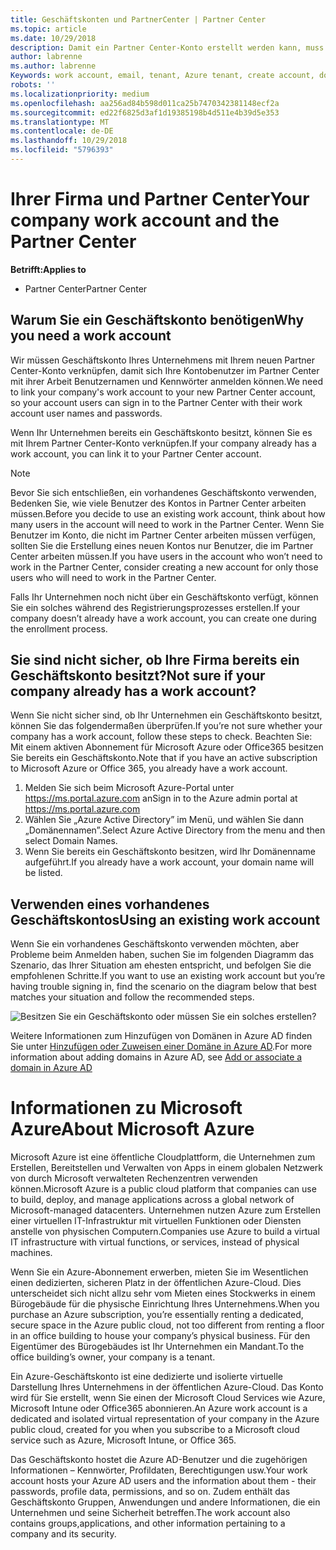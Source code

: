 ```yaml
---
title: Geschäftskonten und PartnerCenter | Partner Center
ms.topic: article
ms.date: 10/29/2018
description: Damit ein Partner Center-Konto erstellt werden kann, muss Ihr Unternehmen ein Geschäftskonto besitzen.
author: labrenne
ms.author: labrenne
Keywords: work account, email, tenant, Azure tenant, create account, domain name
robots: ''
ms.localizationpriority: medium
ms.openlocfilehash: aa256ad84b598d011ca25b7470342381148ecf2a
ms.sourcegitcommit: ed22f6825d3af1d19385198b4d511e4b39d5e353
ms.translationtype: MT
ms.contentlocale: de-DE
ms.lasthandoff: 10/29/2018
ms.locfileid: "5796393"
---
```

# <a name="your-company-work-account-and-the-partner-center"></a><span data-ttu-id="9b3ee-103">Ihrer Firma und Partner Center</span><span class="sxs-lookup"><span data-stu-id="9b3ee-103">Your company work account and the Partner Center</span></span>  

**<span data-ttu-id="9b3ee-104">Betrifft:</span><span class="sxs-lookup"><span data-stu-id="9b3ee-104">Applies to</span></span>**

-  <span data-ttu-id="9b3ee-105">Partner Center</span><span class="sxs-lookup"><span data-stu-id="9b3ee-105">Partner Center</span></span>

## <a name="why-you-need-a-work-account"></a><span data-ttu-id="9b3ee-106">Warum Sie ein Geschäftskonto benötigen</span><span class="sxs-lookup"><span data-stu-id="9b3ee-106">Why you need a work account</span></span>

<span data-ttu-id="9b3ee-107">Wir müssen Geschäftskonto Ihres Unternehmens mit Ihrem neuen Partner Center-Konto verknüpfen, damit sich Ihre Kontobenutzer im Partner Center mit ihrer Arbeit Benutzernamen und Kennwörter anmelden können.</span><span class="sxs-lookup"><span data-stu-id="9b3ee-107">We need to link your company's work account to your new Partner Center account, so your account users can sign in to the Partner Center with their work account user names and passwords.</span></span>

<span data-ttu-id="9b3ee-108">Wenn Ihr Unternehmen bereits ein Geschäftskonto besitzt, können Sie es mit Ihrem Partner Center-Konto verknüpfen.</span><span class="sxs-lookup"><span data-stu-id="9b3ee-108">If your company already has a work account, you can link it to your Partner Center account.</span></span> 

> [!NOTE]  
>  <span data-ttu-id="9b3ee-109">Bevor Sie sich entschließen, ein vorhandenes Geschäftskonto verwenden, Bedenken Sie, wie viele Benutzer des Kontos in Partner Center arbeiten müssen.</span><span class="sxs-lookup"><span data-stu-id="9b3ee-109">Before you decide to use an existing work account, think about how many users in the account will need to work in the Partner Center.</span></span> <span data-ttu-id="9b3ee-110">Wenn Sie Benutzer im Konto, die nicht im Partner Center arbeiten müssen verfügen, sollten Sie die Erstellung eines neuen Kontos nur Benutzer, die im Partner Center arbeiten müssen.</span><span class="sxs-lookup"><span data-stu-id="9b3ee-110">If you have users in the account who won’t need to work in the Partner Center, consider creating a new account for only those users who will need to work in the Partner Center.</span></span>

<span data-ttu-id="9b3ee-111">Falls Ihr Unternehmen noch nicht über ein Geschäftskonto verfügt, können Sie ein solches während des Registrierungsprozesses erstellen.</span><span class="sxs-lookup"><span data-stu-id="9b3ee-111">If your company doesn’t already have a work account, you can create one during the enrollment process.</span></span> 

## <a name="not-sure-if-your-company-already-has-a-work-account"></a><span data-ttu-id="9b3ee-112">Sie sind nicht sicher, ob Ihre Firma bereits ein Geschäftskonto besitzt?</span><span class="sxs-lookup"><span data-stu-id="9b3ee-112">Not sure if your company already has a work account?</span></span>

<span data-ttu-id="9b3ee-113">Wenn Sie nicht sicher sind, ob Ihr Unternehmen ein Geschäftskonto besitzt, können Sie das folgendermaßen überprüfen.</span><span class="sxs-lookup"><span data-stu-id="9b3ee-113">If you’re not sure whether your company has a work account, follow these steps to check.</span></span> <span data-ttu-id="9b3ee-114">Beachten Sie: Mit einem aktiven Abonnement für Microsoft Azure oder Office365 besitzen Sie bereits ein Geschäftskonto.</span><span class="sxs-lookup"><span data-stu-id="9b3ee-114">Note that if you have an active subscription to Microsoft Azure or Office 365, you already have a work account.</span></span>
1.  <span data-ttu-id="9b3ee-115">Melden Sie sich beim Microsoft Azure-Portal unter https://ms.portal.azure.com an</span><span class="sxs-lookup"><span data-stu-id="9b3ee-115">Sign in to the Azure admin portal at https://ms.portal.azure.com</span></span>
2.  <span data-ttu-id="9b3ee-116">Wählen Sie „Azure Active Directory” im Menü, und wählen Sie dann „Domänennamen”.</span><span class="sxs-lookup"><span data-stu-id="9b3ee-116">Select Azure Active Directory from the menu and then select Domain Names.</span></span>
3.  <span data-ttu-id="9b3ee-117">Wenn Sie bereits ein Geschäftskonto besitzen, wird Ihr Domänenname aufgeführt.</span><span class="sxs-lookup"><span data-stu-id="9b3ee-117">If you already have a work account, your domain name will be listed.</span></span>

## <a name="using-an-existing-work-account"></a><span data-ttu-id="9b3ee-118">Verwenden eines vorhandenes Geschäftskontos</span><span class="sxs-lookup"><span data-stu-id="9b3ee-118">Using an existing work account</span></span>

<span data-ttu-id="9b3ee-119">Wenn Sie ein vorhandenes Geschäftskonto verwenden möchten, aber Probleme beim Anmelden haben, suchen Sie im folgenden Diagramm das Szenario, das Ihrer Situation am ehesten entspricht, und befolgen Sie die empfohlenen Schritte.</span><span class="sxs-lookup"><span data-stu-id="9b3ee-119">If you want to use an existing work account but you’re having trouble signing in, find the scenario on the diagram below that best matches your situation and follow the recommended steps.</span></span> 

![Besitzen Sie ein Geschäftskonto oder müssen Sie ein solches erstellen?](images/onboardingAADFlow.png)

<span data-ttu-id="9b3ee-121">Weitere Informationen zum Hinzufügen von Domänen in Azure AD finden Sie unter [Hinzufügen oder Zuweisen einer Domäne in Azure AD](https://docs.microsoft.com/azure/active-directory/active-directory-add-domain).</span><span class="sxs-lookup"><span data-stu-id="9b3ee-121">For more information about adding domains in Azure AD, see [Add or associate a domain in Azure AD](https://docs.microsoft.com/azure/active-directory/active-directory-add-domain)</span></span>

# <a name="about-microsoft-azure"></a><span data-ttu-id="9b3ee-122">Informationen zu Microsoft Azure</span><span class="sxs-lookup"><span data-stu-id="9b3ee-122">About Microsoft Azure</span></span>

<span data-ttu-id="9b3ee-123">Microsoft Azure ist eine öffentliche Cloudplattform, die Unternehmen zum Erstellen, Bereitstellen und Verwalten von Apps in einem globalen Netzwerk von durch Microsoft verwalteten Rechenzentren verwenden können.</span><span class="sxs-lookup"><span data-stu-id="9b3ee-123">Microsoft Azure is a public cloud platform that companies can use to build, deploy, and manage applications across a global network of Microsoft-managed datacenters.</span></span> <span data-ttu-id="9b3ee-124">Unternehmen nutzen Azure zum Erstellen einer virtuellen IT-Infrastruktur mit virtuellen Funktionen oder Diensten anstelle von physischen Computern.</span><span class="sxs-lookup"><span data-stu-id="9b3ee-124">Companies use Azure to build a virtual IT infrastructure with virtual functions, or services, instead of physical machines.</span></span> 

<span data-ttu-id="9b3ee-125">Wenn Sie ein Azure-Abonnement erwerben, mieten Sie im Wesentlichen einen dedizierten, sicheren Platz in der öffentlichen Azure-Cloud. Dies unterscheidet sich nicht allzu sehr vom Mieten eines Stockwerks in einem Bürogebäude für die physische Einrichtung Ihres Unternehmens.</span><span class="sxs-lookup"><span data-stu-id="9b3ee-125">When you purchase an Azure subscription, you’re essentially renting a dedicated, secure space in the Azure public cloud, not too different from renting a floor in an office building to house your company’s physical business.</span></span> <span data-ttu-id="9b3ee-126">Für den Eigentümer des Bürogebäudes ist Ihr Unternehmen ein Mandant.</span><span class="sxs-lookup"><span data-stu-id="9b3ee-126">To the office building’s owner, your company is a tenant.</span></span> 

<span data-ttu-id="9b3ee-127">Ein Azure-Geschäftskonto ist eine dedizierte und isolierte virtuelle Darstellung Ihres Unternehmens in der öffentlichen Azure-Cloud. Das Konto wird für Sie erstellt, wenn Sie einen der Microsoft Cloud Services wie Azure, Microsoft Intune oder Office365 abonnieren.</span><span class="sxs-lookup"><span data-stu-id="9b3ee-127">An Azure work account is a dedicated and isolated virtual representation of your company in the Azure public cloud, created for you when you subscribe to a Microsoft cloud service such as Azure, Microsoft Intune, or Office 365.</span></span> 

<span data-ttu-id="9b3ee-128">Das Geschäftskonto hostet die Azure AD-Benutzer und die zugehörigen Informationen – Kennwörter, Profildaten, Berechtigungen usw.</span><span class="sxs-lookup"><span data-stu-id="9b3ee-128">Your work account hosts your Azure AD users and the information about them - their passwords, profile data, permissions, and so on.</span></span> <span data-ttu-id="9b3ee-129">Zudem enthält das Geschäftskonto Gruppen, Anwendungen und andere Informationen, die ein Unternehmen und seine Sicherheit betreffen.</span><span class="sxs-lookup"><span data-stu-id="9b3ee-129">The work account also contains groups,applications, and other information pertaining to a company and its security.</span></span> 
